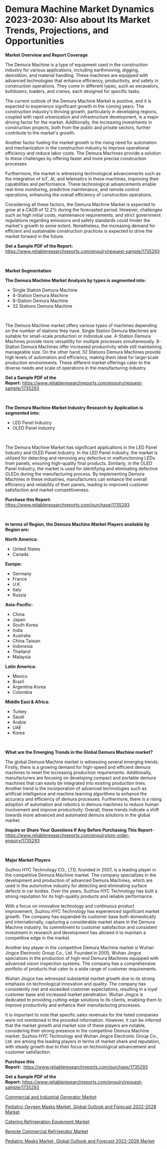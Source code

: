 <p><h1>Demura Machine Market Dynamics 2023-2030: Also about Its Market Trends, Projections, and Opportunities</h1></p><p><strong>Market Overview and Report Coverage</strong></p>
<p><p>The Demura Machine is a type of equipment used in the construction industry for various applications, including earthmoving, digging, demolition, and material handling. These machines are equipped with advanced technologies that enhance efficiency, productivity, and safety in construction operations. They come in different types, such as excavators, bulldozers, loaders, and cranes, each designed for specific tasks.</p><p>The current outlook of the Demura Machine Market is positive, and it is expected to experience significant growth in the coming years. The construction industry's thriving growth, particularly in developing regions, coupled with rapid urbanization and infrastructure development, is a major driving factor for the market. Additionally, the increasing investments in construction projects, both from the public and private sectors, further contribute to the market's growth.</p><p>Another factor fueling the market growth is the rising need for automation and mechanization in the construction industry to improve operational efficiency and reduce labor costs. The Demura Machines provide a solution to these challenges by offering faster and more precise construction processes.</p><p>Furthermore, the market is witnessing technological advancements such as the integration of IoT, AI, and telematics in these machines, improving their capabilities and performance. These technological advancements enable real-time monitoring, predictive maintenance, and remote control operations, enhancing the overall efficiency of construction operations.</p><p>Considering all these factors, the Demura Machine Market is expected to grow at a CAGR of 12.2% during the forecasted period. However, challenges such as high initial costs, maintenance requirements, and strict government regulations regarding emissions and safety standards could hinder the market's growth to some extent. Nonetheless, the increasing demand for efficient and sustainable construction practices is expected to drive the market forward in the future.</p></p>
<p><strong>Get a Sample PDF of the Report:</strong> <a href="https://www.reliableresearchreports.com/enquiry/request-sample/1735293">https://www.reliableresearchreports.com/enquiry/request-sample/1735293</a></p>
<p>&nbsp;</p>
<p><strong>Market Segmentation</strong></p>
<p><strong>The Demura Machine Market Analysis by types is segmented into:</strong></p>
<p><ul><li>Single Station Demura Machine</li><li>4-Station Demura Machine</li><li>8-Station Demura Machine</li><li>32 Stations Demura Machine</li></ul></p>
<p>&nbsp;</p>
<p><p>The Demura Machine market offers various types of machines depending on the number of stations they have. Single Station Demura Machines are suitable for small-scale production or individual use. 4-Station Demura Machines provide more versatility for multiple processes simultaneously. 8-Station Demura Machines offer increased productivity while still maintaining manageable size. On the other hand, 32 Stations Demura Machines provide high levels of automation and efficiency, making them ideal for large-scale production environments. These different market offerings cater to the diverse needs and scale of operations in the manufacturing industry.</p></p>
<p><strong>Get a Sample PDF of the Report:</strong>&nbsp;<a href="https://www.reliableresearchreports.com/enquiry/request-sample/1735293">https://www.reliableresearchreports.com/enquiry/request-sample/1735293</a></p>
<p>&nbsp;</p>
<p><strong>The Demura Machine Market Industry Research by Application is segmented into:</strong></p>
<p><ul><li>LED Panel Industry</li><li>OLED Panel Industry</li></ul></p>
<p>&nbsp;</p>
<p><p>The Demura Machine Market has significant applications in the LED Panel Industry and OLED Panel Industry. In the LED Panel Industry, the market is utilized for detecting and removing any defective or malfunctioning LEDs from panels, ensuring high-quality final products. Similarly, in the OLED Panel Industry, the market is used for identifying and eliminating defective OLEDs during the manufacturing process. By implementing Demura Machines in these industries, manufacturers can enhance the overall efficiency and reliability of their panels, leading to improved customer satisfaction and market competitiveness.</p></p>
<p><strong>Purchase this Report:</strong>&nbsp; <a href="https://www.reliableresearchreports.com/purchase/1735293">https://www.reliableresearchreports.com/purchase/1735293</a></p>
<p>&nbsp;</p>
<p><strong>In terms of Region, the Demura Machine Market Players available by Region are:</strong></p>
<p>
    <p> <strong> North America: </strong>
        <ul>
            <li>United States</li>
            <li>Canada</li>
        </ul>
        </p> 
    <p> <strong> Europe: </strong>
        <ul>
            <li>Germany</li>
            <li>France</li>
            <li>U.K.</li>
            <li>Italy</li>
            <li>Russia</li>
        </ul>
        </p> 
    <p> <strong> Asia-Pacific: </strong>
        <ul>
            <li>China</li>
            <li>Japan</li>
            <li>South Korea</li>
            <li>India</li>
            <li>Australia</li>
            <li>China Taiwan</li>
            <li>Indonesia</li>
            <li>Thailand</li>
            <li>Malaysia</li>
        </ul>
        </p> 
    <p> <strong> Latin America: </strong>
        <ul>
            <li>Mexico</li>
            <li>Brazil</li>
            <li>Argentina Korea</li>
            <li>Colombia</li>
        </ul>
        </p> 
    <p> <strong> Middle East & Africa: </strong>
        <ul>
            <li>Turkey</li>
            <li>Saudi</li>
            <li>Arabia</li>
            <li>UAE</li>
            <li>Korea</li>
        </ul>
    </p>
    </p>
<p>&nbsp;</p>
<p><strong>What are the Emerging Trends in the Global Demura Machine market?</strong></p>
<p><p>The global Demura Machine market is witnessing several emerging trends. Firstly, there is a growing demand for high-speed and efficient demura machines to meet the increasing production requirements. Additionally, manufacturers are focusing on developing compact and portable demura machines that can easily be integrated into existing production lines. Another trend is the incorporation of advanced technologies such as artificial intelligence and machine learning algorithms to enhance the accuracy and efficiency of demura processes. Furthermore, there is a rising adoption of automation and robotics in demura machines to reduce human involvement and improve productivity. Overall, these trends indicate a shift towards more advanced and automated demura solutions in the global market.</p></p>
<p><strong>Inquire or Share Your Questions If Any Before Purchasing This Report</strong>- <a href="https://www.reliableresearchreports.com/enquiry/pre-order-enquiry/1735293">https://www.reliableresearchreports.com/enquiry/pre-order-enquiry/1735293</a></p>
<p>&nbsp;</p>
<p><strong>Major Market Players</strong></p>
<p><p>Suzhou HYC Technology CO., LTD, founded in 2007, is a leading player in the competitive Demura Machine market. The company specializes in the development and production of advanced Demura Machines, which are used in the automotive industry for detecting and eliminating surface defects in car bodies. Over the years, Suzhou HYC Technology has built a strong reputation for its high-quality products and reliable performance.</p><p>With a focus on innovative technology and continuous product improvement, Suzhou HYC Technology has experienced significant market growth. The company has expanded its customer base both domestically and internationally, capturing a considerable market share in the Demura Machine industry. Its commitment to customer satisfaction and consistent investment in research and development has allowed it to maintain a competitive edge in the market.</p><p>Another key player in the competitive Demura Machine market is Wuhan Jingce Electronic Group Co., Ltd. Founded in 2005, Wuhan Jingce specializes in the production of high-end Demura Machines equipped with advanced vision inspection systems. The company has a comprehensive portfolio of products that cater to a wide range of customer requirements.</p><p>Wuhan Jingce has witnessed substantial market growth due to its strong emphasis on technological innovation and quality. The company has consistently met and exceeded customer expectations, resulting in a loyal customer base and increased market penetration. Wuhan Jingce is dedicated to providing cutting-edge solutions to its clients, enabling them to improve productivity and enhance their manufacturing processes.</p><p>It is important to note that specific sales revenues for the listed companies were not mentioned in the provided information. However, it can be inferred that the market growth and market size of these players are notable, considering their strong presence in the competitive Demura Machine market. Suzhou HYC Technology and Wuhan Jingce Electronic Group Co., Ltd. are among the leading players in terms of market share and reputation, with steady growth due to their focus on technological advancement and customer satisfaction.</p></p>
<p><strong>Purchase this Report:</strong>&nbsp;&nbsp;<a href="https://www.reliableresearchreports.com/purchase/1735293">https://www.reliableresearchreports.com/purchase/1735293</a></p>
<p></p>
<p><strong>Get a Sample PDF of the Report:</strong>&nbsp;<a href="https://www.reliableresearchreports.com/enquiry/request-sample/1735293">https://www.reliableresearchreports.com/enquiry/request-sample/1735293</a></p>
<p><p><a href="https://www.linkedin.com/pulse/commercial-industrial-generator-market-share-amp-new-trends/">Commercial and Industrial Generator Market</a></p><p><a href="https://medium.com/@bulk.cream.roll/pediatric-oxygen-masks-market-global-outlook-and-forecast-2022-2028-market-outlook-industry-fa53366c2c4b">Pediatric Oxygen Masks Market, Global Outlook and Forecast 2022-2028 Market</a></p><p><a href="https://www.linkedin.com/pulse/catering-refrigeration-equipment-market-size-share-amp-trends/">Catering Refrigeration Equipment Market</a></p><p><a href="https://www.linkedin.com/pulse/remote-commercial-refrigerator-market-size-share-amp-trends/">Remote Commercial Refrigerator Market</a></p><p><a href="https://medium.com/@cite.teach.super/pediatric-masks-market-global-outlook-and-forecast-2022-2028-market-competitive-analysis-market-01f1fef5f866">Pediatric Masks Market, Global Outlook and Forecast 2022-2028 Market</a></p></p>
